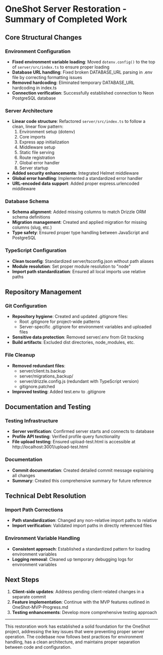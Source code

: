 # OneShot Server Restoration - Summary of Completed Work

## Core Structural Changes

### Environment Configuration
- **Fixed environment variable loading**: Moved `dotenv.config()` to the top of `server/src/index.ts` to ensure proper loading
- **Database URL handling**: Fixed broken DATABASE_URL parsing in .env file by correcting formatting issues
- **Removed hardcoding**: Eliminated temporary DATABASE_URL hardcoding in index.ts
- **Connection verification**: Successfully established connection to Neon PostgreSQL database

### Server Architecture
- **Linear code structure**: Refactored `server/src/index.ts` to follow a clean, linear flow pattern:
  1. Environment setup (dotenv)
  2. Core imports
  3. Express app initialization
  4. Middleware setup
  5. Static file serving
  6. Route registration
  7. Global error handler
  8. Server startup
- **Added security enhancements**: Integrated Helmet middleware
- **Global error handling**: Implemented a standardized error handler
- **URL-encoded data support**: Added proper express.urlencoded middleware

### Database Schema
- **Schema alignment**: Added missing columns to match Drizzle ORM schema definitions
- **Migration management**: Created and applied migration for missing columns (slug, etc.)
- **Type safety**: Ensured proper type handling between JavaScript and PostgreSQL

### TypeScript Configuration
- **Clean tsconfig**: Standardized server/tsconfig.json without path aliases
- **Module resolution**: Set proper module resolution to "node"
- **Import path standardization**: Ensured all local imports use relative paths

## Repository Management

### Git Configuration
- **Repository hygiene**: Created and updated .gitignore files:
  - Root .gitignore for project-wide patterns
  - Server-specific .gitignore for environment variables and uploaded files
- **Sensitive data protection**: Removed server/.env from Git tracking
- **Build artifacts**: Excluded dist directories, node_modules, etc.

### File Cleanup
- **Removed redundant files**:
  - server/client.ts.backup
  - server/migrations_backup/
  - server/drizzle.config.js (redundant with TypeScript version)
  - gitignore.patched
- **Improved testing**: Added test.env to .gitignore

## Documentation and Testing

### Testing Infrastructure
- **Server verification**: Confirmed server starts and connects to database 
- **Profile API testing**: Verified profile query functionality
- **File upload testing**: Ensured upload-test.html is accessible at http://localhost:3001/upload-test.html

### Documentation
- **Commit documentation**: Created detailed commit message explaining all changes
- **Summary**: Created this comprehensive summary for future reference

## Technical Debt Resolution

### Import Path Corrections
- **Path standardization**: Changed any non-relative import paths to relative
- **Import verification**: Validated import paths in directly referenced files

### Environment Variable Handling
- **Consistent approach**: Established a standardized pattern for loading environment variables
- **Logging removal**: Cleaned up temporary debugging logs for environment variables

## Next Steps

1. **Client-side updates**: Address pending client-related changes in a separate commit
2. **Feature implementation**: Continue with the MVP features outlined in OneShot-MVP-Progress.md
3. **Testing enhancements**: Develop more comprehensive testing approach

---

This restoration work has established a solid foundation for the OneShot project, addressing the key issues that were preventing proper server operation. The codebase now follows best practices for environment handling, has a clean architecture, and maintains proper separation between code and configuration.